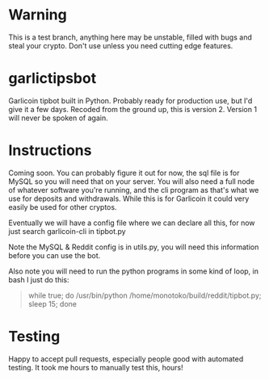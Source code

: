# Warning

This is a test branch, anything here may be unstable, filled with bugs and steal your crypto. Don't use unless you need cutting edge features.

# garlictipsbot
Garlicoin tipbot built in Python. Probably ready for production use, but I'd give it a few days. Recoded from the ground up, this is version 2. Version 1 will never be spoken of again.

# Instructions

Coming soon. You can probably figure it out for now, the sql file is for MySQL so you will need that on your server. You will also need a full node of whatever software you're running, and the cli program as that's what we use for deposits and withdrawals. While this is for Garlicoin it could very easily be used for other cryptos.

Eventually we will have a config file where we can declare all this, for now just search garlicoin-cli in tipbot.py

Note the MySQL & Reddit config is in utils.py, you will need this information before you can use the bot.

Also note you will need to run the python programs in some kind of loop, in bash I just do this:
> while true; do /usr/bin/python /home/monotoko/build/reddit/tipbot.py; sleep 15; done

# Testing

Happy to accept pull requests, especially people good with automated testing. It took me hours to manually test this, hours!
